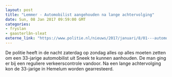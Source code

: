 ```yaml
---
layout: post
title: "Lemmer - Automobilist aangehouden na lange achtervolging"
date: Sun, 08 Jan 2017 09:59:00 GMT
categories: 
- fryslan 
- gaasterlân-sleat 
externe_link: "https://www.politie.nl/nieuws/2017/januari/8/01---automobilist-aangehouden-na-lange-achtervolging.html"
---
```


De politie heeft in de nacht zaterdag op zondag alles op alles moeten zetten om een 33-jarige automobilist uit Sneek te kunnen aanhouden. De man ging er bij een reguliere verkeerscontrole vandoor. Na een lange achtervolging kon de 33-jarige in Hemelum worden gearresteerd.
